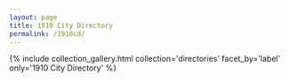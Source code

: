 ```yaml
---
layout: page
title: 1910 City Directory
permalink: /1910cd/
---
```


{% include collection_gallery.html collection='directories' facet_by='label' only='1910 City Directory' %}
